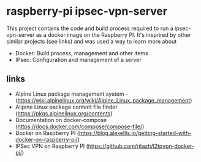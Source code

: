 # raspberry-pi ipsec-vpn-server

This project contains the code and build process required to run a ipsec-vpn-server as a docker image on the Raspberry PI. It's insprired by other similar projects (see links) and was used a way to learn more about
- Docker: Build process, management and other items
- IPsec: Configuration and management of a server

## links
- Alpine Linux package management system - (https://wiki.alpinelinux.org/wiki/Alpine_Linux_package_management)
- Alipine Linux package content file finder (https://pkgs.alpinelinux.org/contents)
- Documentation on docker-compose (https://docs.docker.com/compose/compose-file/)
- Docker on Raspberry PI (https://blog.alexellis.io/getting-started-with-docker-on-raspberry-pi/)
- IPSec VPN on Raspberry PI (https://github.com/ritazh/l2tpvpn-docker-pi/)
